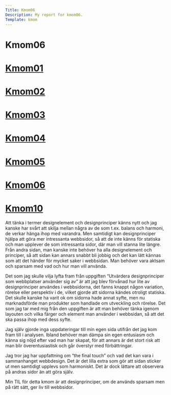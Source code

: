 ```yaml
---
Title: Kmom06
Description: My report for kmom06.
Template: kmom
---
```


Kmom06
==========================
<div class="sidebar">
<a href="../report/kmom01"><h1 class="sidebar">Kmom01</h1></a>
<a href="../report/kmom02"><h1 class="sidebar">Kmom02</h1></a>
<a href="../report/kmom03"><h1 class="sidebar">Kmom03</h1></a>
<a href="../report/kmom04"><h1 class="sidebar">Kmom04</h1></a>
<a href="../report/kmom05"><h1 class="sidebar">Kmom05</h1></a>
<a href="#"><h1 class="sidebar">Kmom06</h1></a>
<a href="../report/kmom10"><h1 class="sidebar">Kmom10</h1></a>
</div>
<div class="kmom" markdown="1">
Att tänka i termer designelement och designprinciper känns nytt och jag kanske har svårt att skilja mellan några av de som t.ex. balans och harmoni, de verkar hänga ihop med varandra. Men samtidigt kan designprinciper hjälpa att göra mer intressanta webbsidor, så att de inte känns för statiska och man upplever de som intressanta sidor, där man vill stanna lite längre. Från andra sidan, man kanske inte behöver ha alla designelement och principer, så att sidan kan annars snabbt bli jobbig och det kan lätt kännas som att det händer för mycket saker i webbsidan. Man behöver vara aktsam och sparsam med vad och hur man vill använda.


Det som jag skulle vilja lyfta fram från uppgiften “Utvärdera designprinciper som webbplatser använder sig av” är att jag blev förvånad hur lite av designprinciper användes i webbsidorna, det fanns knappt någon variation, rörelse eller perspektiv i de, vilket gjorde att sidorna kändes otroligt statiska.  Det skulle kanske ha varit ok om sidorna hade annat syfte, men nu marknadsförde man produkter som handlade om utveckling och rörelse. Det som jag tar med mig från den uppgiften är att man behöver tänka igenom layouten och vilka färger och element man använder i webbsidan, så att det ska passa ihop med dess syfte.


Jag själv gjorde inga uppdateringar till min egen sida utifrån det jag kom fram till i analysen. Ibland behöver man dämpa sin egen entusiasm och känna sig nöjd efter vad man har skapat, för att annars är det stort risk att man blir överentusiastisk och går överstyr med förbättringar.


Jag tror jag har uppfattning om “the final touch” och vad det kan vara i sammanhanget webbdesign. Det är det lilla extra som gör att sidan sticker ut men samtidigt upplevs som harmoniskt. Det är dock lättare att observera på andras sidor än att göra själv.


Min TIL för detta kmom är att designprinciper, om de används sparsam men på rätt sätt, ger liv till webbsidor.
</div>